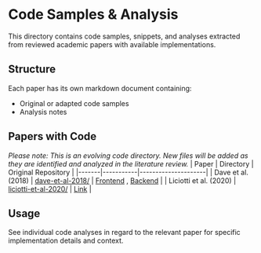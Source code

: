 # Code Samples & Analysis

This directory contains code samples, snippets, and analyses extracted from reviewed academic papers with available implementations.

## Structure

Each paper has its own markdown document containing:
- Original or adapted code samples
- Analysis notes

## Papers with Code

_Please note: This is an evolving code directory. New files will be added as they are identified and analyzed in the literature review._
| Paper | Directory | Original Repository |
|-------|-----------|---------------------|
| Dave et al. (2018) | [dave-et-al-2018/](dave-et-al-2018.md/) | [Frontend](https://github.com/AaltoAsia/Otaniemi3D) , [Backend](https://github.com/AaltoAsia/O-MI) |
| Liciotti et al. (2020) | [liciotti-et-al-2020/](liciotti-et-al-2020.md/) | [Link](https://github.com/danielelic/deep-casas) |

## Usage

See individual code analyses in regard to the relevant paper for specific implementation details and context.